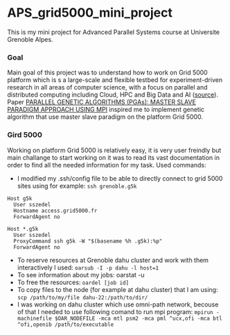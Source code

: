 # APS_grid5000_mini_project
This is my mini project for Advanced Parallel Systems course at Universite Grenoble Alpes. 
### Goal
Main goal of this project was to understand how to work on Grid 5000 platform which is s a large-scale and flexible testbed for experiment-driven research in all areas of computer science, with a focus on parallel and distributed computing including Cloud, HPC and Big Data and AI ([source][1]). Paper [PARALLEL GENETIC ALGORITHMS (PGAs): MASTER SLAVE
PARADIGM APPROACH USING MPI][2] inspired me to implement genetic algorithm that use master slave paradigm on the platform Grid 5000.

### Gird 5000
Working on platform Grid 5000 is relatively easy, it is very user freindly but main challange to start working on it was to read its vast documentation in order to find all the needed information for my task.
Used commands:
- I modified my .ssh/config file to be able to directly connect to grid 5000 sites using for example: ```ssh grenoble.g5k```
```
Host g5k
  User sszedel
  Hostname access.grid5000.fr  
  ForwardAgent no

Host *.g5k
  User sszedel
  ProxyCommand ssh g5k -W "$(basename %h .g5k):%p"
  ForwardAgent no
```
- To reserve resources at Grenoble dahu cluster and work with them interactively I used: `oarsub -I -p dahu -l host=1`
- To see information about my jobs: oarstat -u
- To free the resources: `oardel [job id]`
- To copy files to the node (for example at dahu cluster) that I am using: `scp /path/to/my/file dahu-22:/path/to/dir/`
- I was working on dahu cluster which use omni-path network, becouse of that I needed to use following comand to run mpi program: `mpirun -machinefile $OAR_NODEFILE -mca mtl psm2 -mca pml ^ucx,ofi -mca btl ^ofi,openib /path/to/executable` 
 
[1]:https://www.grid5000.fr/w/Grid5000:Home
[2]:https://www.researchgate.net/publication/4102242_Parallel_Genetic_Algorithms_PGAs_Master_slave_paradigm_approach_using_MPI

